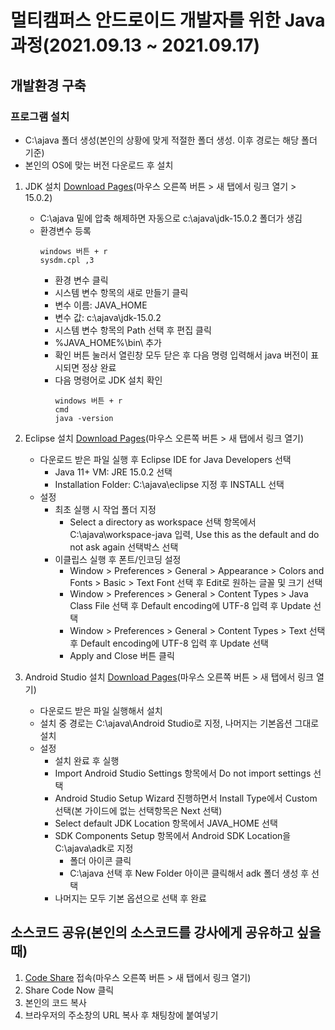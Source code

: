 # 멀티캠퍼스 안드로이드 개발자를 위한 Java 과정(2021.09.13 ~ 2021.09.17)
## 개발환경 구축
### 프로그램 설치
* C:\ajava 폴더 생성(본인의 상황에 맞게 적절한 폴더 생성. 이후 경로는 해당 폴더 기준)
* 본인의 OS에 맞는 버전 다운로드 후 설치
1. JDK 설치 [Download Pages](https://jdk.java.net/archive/)(마우스 오른쪽 버튼 > 새 탭에서 링크 열기 > 15.0.2)
    * C:\ajava 밑에 압축 해제하면 자동으로 c:\ajava\jdk-15.0.2 폴더가 생김
    * 환경변수 등록
      ```
      windows 버튼 + r
      sysdm.cpl ,3
      ```
      - 환경 변수 클릭
      - 시스템 변수 항목의 새로 만들기 클릭
      - 변수 이름: JAVA_HOME
      - 변수 값: c:\ajava\jdk-15.0.2
      - 시스템 변수 항목의 Path 선택 후 편집 클릭
      - %JAVA_HOME%\bin\ 추가
      - 확인 버튼 눌러서 열린창 모두 닫은 후 다음 명령 입력해서 java 버전이 표시되면 정상 완료
      - 다음 명령어로 JDK 설치 확인
        ```
        windows 버튼 + r
        cmd
        java -version
        ```
2. Eclipse 설치 [Download Pages](https://www.eclipse.org/downloads/)(마우스 오른쪽 버튼 > 새 탭에서 링크 열기)
    * 다운로드 받은 파일 실행 후 Eclipse IDE for Java Developers 선택
      - Java 11+ VM: JRE 15.0.2 선택
      - Installation Folder: C:\ajava\eclipse 지정 후 INSTALL 선택
    * 설정
      * 최초 실행 시 작업 폴더 지정
        - Select a directory as workspace 선택 항목에서 C:\ajava\workspace-java 입력, Use this as the default and do not ask again 선택박스 선택
      * 이클립스 실행 후 폰트/인코딩 설정
        - Window > Preferences > General > Appearance > Colors and Fonts > Basic > Text Font 선택 후 Edit로 원하는 글꼴 및 크기 선택
        - Window > Preferences > General > Content Types > Java Class File 선택 후 Default encoding에 UTF-8 입력 후 Update 선택
        - Window > Preferences > General > Content Types > Text 선택 후 Default encoding에 UTF-8 입력 후 Update 선택
        - Apply and Close 버튼 클릭

3. Android Studio 설치 [Download Pages](https://developer.android.com/studio)(마우스 오른쪽 버튼 > 새 탭에서 링크 열기)
    * 다운로드 받은 파일 실행해서 설치
    * 설치 중 경로는 C:\ajava\Android Studio로 지정, 나머지는 기본옵션 그대로 설치
    * 설정
      - 설치 완료 후 실행
      - Import Android Studio Settings 항목에서 Do not import settings 선택
      - Android Studio Setup Wizard 진행하면서 Install Type에서 Custom 선택(본 가이드에 없는 선택항목은 Next 선택)
      - Select default JDK Location 항목에서 JAVA_HOME 선택
      - SDK Components Setup 항목에서 Android SDK Location을 C:\ajava\adk로 지정
        - 폴더 아이콘 클릭
        - C:\ajava 선택 후 New Folder 아이콘 클릭해서 adk 폴더 생성 후 선택
      - 나머지는 모두 기본 옵션으로 선택 후 완료
## 소스코드 공유(본인의 소스코드를 강사에게 공유하고 싶을때)
1. [Code Share](https://codeshare.io/) 접속(마우스 오른쪽 버튼 > 새 탭에서 링크 열기)
2. Share Code Now 클릭
3. 본인의 코드 복사
4. 브라우저의 주소창의 URL 복사 후 채팅창에 붙여넣기

